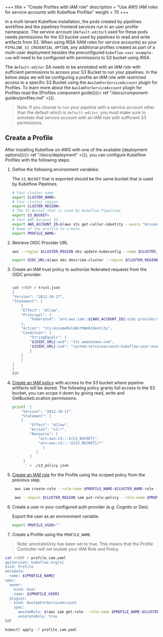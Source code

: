 +++
title = "Create Profiles with IAM role"
description = "Use AWS IAM roles for service accounts with Kubeflow Profiles"
weight = 70
+++

In a multi tenant Kubeflow installation, the pods created by pipelines workflow and the pipelines frontend services run in an user profile namespace. The service account (`default-editor`) used for these pods needs permissions for the S3 bucket used by pipelines to read and write artifacts from S3. When using IRSA (IAM roles for service accounts) as your `PIPELINE_S3_CREDENTIAL_OPTION`, any additional profiles created as part of a multi-user deployment besides the preconfigured `kubeflow-user-example-com` will need to be configured with permissions to S3 bucket using IRSA.

The `default-editor` SA needs to be annotated with an IAM role with sufficient permissions to access your S3 Bucket to run your pipelines. In the below steps we will be configuring a profile an IAM role with restricted access to a specific S3 Bucket using the `AwsIamForServiceAccount` plugin for Profiles. To learn more about the `AwsIamForServiceAccount` plugin for Profiles read the [Profiles component guide]({{< ref "/docs/component-guides/profiles.md" >}}).

> Note: If you choose to run your pipeline with a service account other than the default which is `default-editor`, you must make sure to annotate that service account with an IAM role with sufficient S3 permissions.

## Create a Profile

After installing Kubeflow on AWS with one of the available [deployment options]({{< ref "/docs/deployment" >}}), you can configure Kubeflow Profiles with the following steps:

1. Define the following environment variables:
   
   The `S3_BUCKET` that is exported should be the same bucket that is used by Kubeflow Pipelines.
   ```bash
   # Your cluster name
   export CLUSTER_NAME=
   # Your cluster region
   export CLUSTER_REGION=
   # The S3 Bucket that is used by Kubeflow Pipelines
   export S3_BUCKET=
   # Your AWS Acconut ID
   export AWS_ACCOUNT_ID=$(aws sts get-caller-identity --query "Account" --output text)
   # Name of the profile to create
   export PROFILE_NAME=
   ```
2. Retrieve OIDC Provider URL

   ```bash
   aws --region $CLUSTER_REGION eks update-kubeconfig --name $CLUSTER_NAME

   export OIDC_URL=$(aws eks describe-cluster --region $CLUSTER_REGION --name $CLUSTER_NAME  --query "cluster.identity.oidc.issuer" --output text | cut -c9-)
   ```

3. Create an IAM trust policy to authorize federated requests from the OIDC provider.

   ```bash

   cat <<EOF > trust.json
   {
   "Version": "2012-10-17",
   "Statement": [
       {
       "Effect": "Allow",
       "Principal": {
           "Federated": "arn:aws:iam::${AWS_ACCOUNT_ID}:oidc-provider/${OIDC_URL}"
       },
       "Action": "sts:AssumeRoleWithWebIdentity",
       "Condition": {
           "StringEquals": {
           "${OIDC_URL}:aud": "sts.amazonaws.com",
           "${OIDC_URL}:sub": "system:serviceaccount:kubeflow-user-example-com:default-editor"
           }
       }
       }
   ]
   }
   EOF
   ```

4. [Create an IAM policy](https://docs.aws.amazon.com/IAM/latest/UserGuide/access_policies_create.html) with access to the S3 bucket where pipeline artifacts will be stored. The following policy grants full access to the S3 bucket, you can scope it down by giving read, write and GetBucketLocation permissions.
    ```bash
    printf '{
        "Version": "2012-10-17",
        "Statement": [
        {
            "Effect": "Allow",
            "Action": "s3:*",
            "Resource": [
                "arn:aws:s3:::${S3_BUCKET}",
                "arn:aws:s3::::${S3_BUCKET}/*"
                  ]
               }
            ]
         }
          ' > ./s3_policy.json
    ```
5. [Create an IAM role](https://docs.aws.amazon.com/IAM/latest/UserGuide/id_roles_create.html) for the Profile using the scoped policy from the previous step.

   ```bash
    aws iam create-role --role-name $PROFILE_NAME-$CLUSTER_NAME-role --assume-role-policy-document file://trust.json

    aws --region $CLUSTER_REGION iam put-role-policy --role-name $PROFILE_NAME-$CLUSTER_NAME-role --policy-name kf-$PROFILE_NAME-pipeline-s3 --policy-document file://s3_policy.json  
    ```

6. Create a user in your configured auth provider (e.g. Cognito or Dex).

   Export the user as an environment variable. 

   ```bash
   export PROFILE_USER=""
   ```

7. Create a Profile using the `PROFILE_NAME`.

> Note: annotateOnly has been set to true. This means that the Profile Controller will not mutate your IAM Role and Policy.
   ```bash
   cat <<EOF > profile_iam.yaml
   apiVersion: kubeflow.org/v1
   kind: Profile
   metadata:
     name: ${PROFILE_NAME}
   spec:
     owner:
       kind: User
       name: ${PROFILE_USER}
     plugins:
     - kind: AwsIamForServiceAccount
       spec:
         awsIamRole: $(aws iam get-role --role-name $PROFILE_NAME-$CLUSTER_NAME-role --output text --query 'Role.Arn')
         annotateOnly: true
   EOF

   kubectl apply -f profile_iam.yaml
   ```